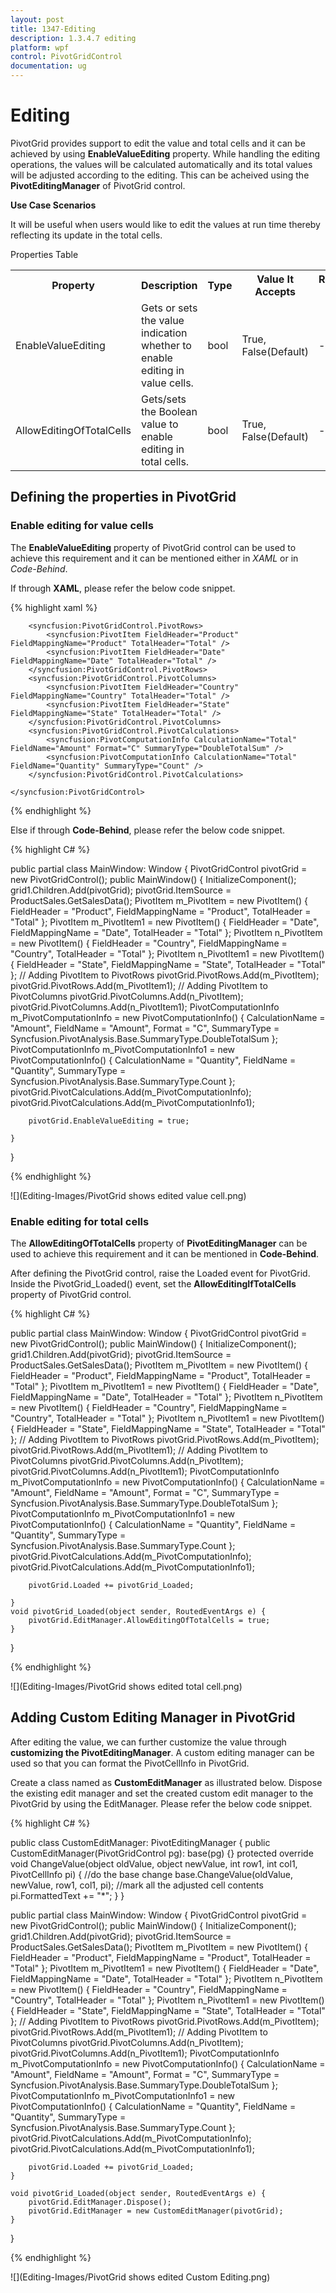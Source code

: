 ```yaml
---
layout: post
title: 1347-Editing
description: 1.3.4.7 editing
platform: wpf
control: PivotGridControl
documentation: ug
---
```


# Editing

PivotGrid provides support to edit the value and total cells and it can be achieved by using **EnableValueEditing** property. While handling the editing operations, the values will be calculated automatically and its total values will be adjusted according to the editing. This can be acheived using the **PivotEditingManager** of PivotGrid control.

**Use Case Scenarios**

It will be useful when users would like to edit the values at run time thereby reflecting its update in the total cells.

Properties Table

<table>
<tr>
<th>
Property </th><th>
Description </th><th>
Type </th><th>
Value It Accepts</th><th>
Reference Link</th></tr>
<tr>
<td>
EnableValueEditing</td><td>
Gets or sets the value indication whether to enable editing in value cells.</td><td>
bool</td><td>
True, False(Default)</td><td>
-</td></tr>
<tr>
<td>
AllowEditingOfTotalCells</td><td>
Gets/sets the Boolean value to enable editing in total cells.</td><td>
bool</td><td>
True, False(Default)</td><td>
-</td></tr>
</table>

## Defining the properties in PivotGrid

### Enable editing for value cells

The **EnableValueEditing** property of PivotGrid control can be used to achieve this requirement and it can be mentioned either in *XAML* or in *Code-Behind*.

If through **XAML**, please refer the below code snippet.

{% highlight xaml %}

<Grid>
    <syncfusion:PivotGridControl HorizontalAlignment="Left" Name="pivotGrid" VerticalAlignment="Top" VisualStyle="Metro" EnableValueEditing="True" ItemSource="{Binding   Source={StaticResource data}}">

        <syncfusion:PivotGridControl.PivotRows>
            <syncfusion:PivotItem FieldHeader="Product" FieldMappingName="Product" TotalHeader="Total" />
            <syncfusion:PivotItem FieldHeader="Date" FieldMappingName="Date" TotalHeader="Total" />
        </syncfusion:PivotGridControl.PivotRows>
        <syncfusion:PivotGridControl.PivotColumns>
            <syncfusion:PivotItem FieldHeader="Country" FieldMappingName="Country" TotalHeader="Total" />
            <syncfusion:PivotItem FieldHeader="State" FieldMappingName="State" TotalHeader="Total" />
        </syncfusion:PivotGridControl.PivotColumns>
        <syncfusion:PivotGridControl.PivotCalculations>
            <syncfusion:PivotComputationInfo CalculationName="Total" FieldName="Amount" Format="C" SummaryType="DoubleTotalSum" />
            <syncfusion:PivotComputationInfo CalculationName="Total" FieldName="Quantity" SummaryType="Count" />
        </syncfusion:PivotGridControl.PivotCalculations>

    </syncfusion:PivotGridControl>
</Grid>

{% endhighlight %}

Else if through **Code-Behind**, please refer the below code snippet.

{% highlight C# %}

public partial class MainWindow: Window {
    PivotGridControl pivotGrid = new PivotGridControl();
    public MainWindow() {
        InitializeComponent();
        grid1.Children.Add(pivotGrid);
        pivotGrid.ItemSource = ProductSales.GetSalesData();
        PivotItem m_PivotItem = new PivotItem() {
            FieldHeader = "Product", FieldMappingName = "Product", TotalHeader = "Total"
        };
        PivotItem m_PivotItem1 = new PivotItem() {
            FieldHeader = "Date", FieldMappingName = "Date", TotalHeader = "Total"
        };
        PivotItem n_PivotItem = new PivotItem() {
            FieldHeader = "Country", FieldMappingName = "Country", TotalHeader = "Total"
        };
        PivotItem n_PivotItem1 = new PivotItem() {
            FieldHeader = "State", FieldMappingName = "State", TotalHeader = "Total"
        };
        // Adding PivotItem to PivotRows
        pivotGrid.PivotRows.Add(m_PivotItem);
        pivotGrid.PivotRows.Add(m_PivotItem1);
        // Adding PivotItem to PivotColumns
        pivotGrid.PivotColumns.Add(n_PivotItem);
        pivotGrid.PivotColumns.Add(n_PivotItem1);
        PivotComputationInfo m_PivotComputationInfo = new PivotComputationInfo() {
            CalculationName = "Amount", FieldName = "Amount", Format = "C", SummaryType = Syncfusion.PivotAnalysis.Base.SummaryType.DoubleTotalSum
        };
        PivotComputationInfo m_PivotComputationInfo1 = new PivotComputationInfo() {
            CalculationName = "Quantity", FieldName = "Quantity", SummaryType = Syncfusion.PivotAnalysis.Base.SummaryType.Count
        };
        pivotGrid.PivotCalculations.Add(m_PivotComputationInfo);
        pivotGrid.PivotCalculations.Add(m_PivotComputationInfo1);

        pivotGrid.EnableValueEditing = true;

    }
}    

{% endhighlight %}

![](Editing-Images/PivotGrid shows edited value cell.png)

### Enable editing for total cells

The **AllowEditingOfTotalCells** property of **PivotEditingManager** can be used to achieve this requirement and it can be mentioned in **Code-Behind**.

After defining the PivotGrid control, raise the Loaded event for PivotGrid. Inside the PivotGrid_Loaded() event, set the **AllowEditingIfTotalCells** property of PivotGrid control.

{% highlight C# %}

public partial class MainWindow: Window {
    PivotGridControl pivotGrid = new PivotGridControl();
    public MainWindow() {
        InitializeComponent();
        grid1.Children.Add(pivotGrid);
        pivotGrid.ItemSource = ProductSales.GetSalesData();
        PivotItem m_PivotItem = new PivotItem() {
            FieldHeader = "Product", FieldMappingName = "Product", TotalHeader = "Total"
        };
        PivotItem m_PivotItem1 = new PivotItem() {
            FieldHeader = "Date", FieldMappingName = "Date", TotalHeader = "Total"
        };
        PivotItem n_PivotItem = new PivotItem() {
            FieldHeader = "Country", FieldMappingName = "Country", TotalHeader = "Total"
        };
        PivotItem n_PivotItem1 = new PivotItem() {
            FieldHeader = "State", FieldMappingName = "State", TotalHeader = "Total"
        };
        // Adding PivotItem to PivotRows
        pivotGrid.PivotRows.Add(m_PivotItem);
        pivotGrid.PivotRows.Add(m_PivotItem1);
        // Adding PivotItem to PivotColumns
        pivotGrid.PivotColumns.Add(n_PivotItem);
        pivotGrid.PivotColumns.Add(n_PivotItem1);
        PivotComputationInfo m_PivotComputationInfo = new PivotComputationInfo() {
            CalculationName = "Amount", FieldName = "Amount", Format = "C", SummaryType = Syncfusion.PivotAnalysis.Base.SummaryType.DoubleTotalSum
        };
        PivotComputationInfo m_PivotComputationInfo1 = new PivotComputationInfo() {
            CalculationName = "Quantity", FieldName = "Quantity", SummaryType = Syncfusion.PivotAnalysis.Base.SummaryType.Count
        };
        pivotGrid.PivotCalculations.Add(m_PivotComputationInfo);
        pivotGrid.PivotCalculations.Add(m_PivotComputationInfo1);

        pivotGrid.Loaded += pivotGrid_Loaded;

    }
    void pivotGrid_Loaded(object sender, RoutedEventArgs e) {
        pivotGrid.EditManager.AllowEditingOfTotalCells = true;
    }
}

{% endhighlight %}

![](Editing-Images/PivotGrid shows edited total cell.png)

## Adding Custom Editing Manager in PivotGrid

After editing the value, we can further customize the value through **customizing the PivotEditingManager**. A custom editing manager can be used so that you can format the PivotCellInfo in PivotGrid.

Create a class named as  **CustomEditManager** as illustrated below. Dispose the existing edit manager and set the created custom edit manager to the PivotGrid by using the EditManager. Please refer the below code snippet.

{% highlight C# %}

public class CustomEditManager: PivotEditingManager {
    public CustomEditManager(PivotGridControl pg): base(pg) {}
    protected override void ChangeValue(object oldValue, object newValue, int row1, int col1, PivotCellInfo pi) {
        //do the base change
        base.ChangeValue(oldValue, newValue, row1, col1, pi);
        //mark all the adjusted cell contents
        pi.FormattedText += "*";
    }
}

public partial class MainWindow: Window {
    PivotGridControl pivotGrid = new PivotGridControl();
    public MainWindow() {
        InitializeComponent();
        grid1.Children.Add(pivotGrid);
        pivotGrid.ItemSource = ProductSales.GetSalesData();
        PivotItem m_PivotItem = new PivotItem() {
            FieldHeader = "Product", FieldMappingName = "Product", TotalHeader = "Total"
        };
        PivotItem m_PivotItem1 = new PivotItem() {
            FieldHeader = "Date", FieldMappingName = "Date", TotalHeader = "Total"
        };
        PivotItem n_PivotItem = new PivotItem() {
            FieldHeader = "Country", FieldMappingName = "Country", TotalHeader = "Total"
        };
        PivotItem n_PivotItem1 = new PivotItem() {
            FieldHeader = "State", FieldMappingName = "State", TotalHeader = "Total"
        };
        // Adding PivotItem to PivotRows
        pivotGrid.PivotRows.Add(m_PivotItem);
        pivotGrid.PivotRows.Add(m_PivotItem1);
        // Adding PivotItem to PivotColumns
        pivotGrid.PivotColumns.Add(n_PivotItem);
        pivotGrid.PivotColumns.Add(n_PivotItem1);
        PivotComputationInfo m_PivotComputationInfo = new PivotComputationInfo() {
            CalculationName = "Amount", FieldName = "Amount", Format = "C", SummaryType = Syncfusion.PivotAnalysis.Base.SummaryType.DoubleTotalSum
        };
        PivotComputationInfo m_PivotComputationInfo1 = new PivotComputationInfo() {
            CalculationName = "Quantity", FieldName = "Quantity", SummaryType = Syncfusion.PivotAnalysis.Base.SummaryType.Count
        };
        pivotGrid.PivotCalculations.Add(m_PivotComputationInfo);
        pivotGrid.PivotCalculations.Add(m_PivotComputationInfo1);

        pivotGrid.Loaded += pivotGrid_Loaded;
    }

    void pivotGrid_Loaded(object sender, RoutedEventArgs e) {
        pivotGrid.EditManager.Dispose();
        pivotGrid.EditManager = new CustomEditManager(pivotGrid);
    }
}

{% endhighlight %}

![](Editing-Images/PivotGrid shows edited Custom Editing.png)
